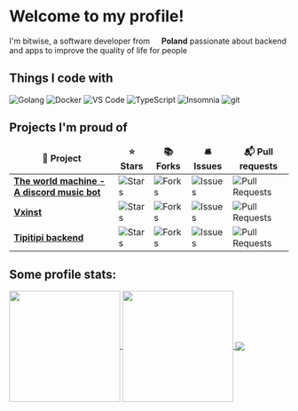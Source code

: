 <h1>Welcome to my profile!</h1>

<p>
    I'm bitwise, a software developer from <img src="https://cdn-icons-png.flaticon.com/512/197/197529.png" width="13"/> <b>Poland</b> passionate about backend and apps to improve the quality of life for people
</p>
<h2>Things I code with</h3>
<p>
  <img alt="Golang" src="https://img.shields.io/badge/Golang-yuh?style=flat-square&logo=go&logoColor=white&color=00ADD8"/>
  <img alt="Docker" src="https://img.shields.io/badge/-Docker-46a2f1?style=flat-square&logo=docker&logoColor=white" />
  <img alt="VS Code" src="https://img.shields.io/badge/-Visual%20Studio%20Code-007acc?style=flat-square&logo=visualstudiocode&logoColor=white">
  <img alt="TypeScript" src="https://img.shields.io/badge/-TypeScript-007ACC?style=flat-square&logo=typescript&logoColor=white" />
  <img alt="Insomnia" src="https://img.shields.io/badge/-Insomnia-5849BE?style=flat-square&logo=insomnia&logoColor=white" />
  <img alt="git" src="https://img.shields.io/badge/-Git-F05032?style=flat-square&logo=git&logoColor=white" />
<!--   <img alt="Rust" src="https://img.shields.io/badge/-Rust-B7410E?style=flat-square&logo=rust&logoColor=white"> -->
</p>

<!--   Other potentially useful stuff -->
<!--   <img alt="github actions" src="https://img.shields.io/badge/-Github_Actions-2088FF?style=flat-square&logo=github-actions&logoColor=white" /> -->
<!--   <img alt="NestJs" src="https://img.shields.io/badge/-NestJs-ea2845?style=flat-square&logo=nestjs&logoColor=white" /> -->
<!--   <img alt="angular" src="https://img.shields.io/badge/-Angular-DD0031?style=flat-square&logo=angular&logoColor=white" /> -->
<!--   <img alt="npm" src="https://img.shields.io/badge/-NPM-CB3837?style=flat-square&logo=npm&logoColor=white" /> -->
<!--   <img alt="html5" src="https://img.shields.io/badge/-HTML5-E34F26?style=flat-square&logo=html5&logoColor=white" /> -->
<!--   <img alt="Brave browser" src="https://img.shields.io/badge/-Brave_Browser-FB542B?style=flat-square&logo=brave&logoColor=white" /> -->
<!--   <img alt="Rollup" src="https://img.shields.io/badge/-Rollup-EC4A3F?style=flat-square&logo=rollup.js&logoColor=white" /> -->
<!--   <img alt="d3js" src="https://img.shields.io/badge/-D3.js-F9A03C?style=flat-square&logo=d3.js&logoColor=white" /> -->
<!--   <img alt="Prettier" src="https://img.shields.io/badge/-Prettier-F7B93E?style=flat-square&logo=prettier&logoColor=white" /> -->
<!--   <img alt="MongoDB" src="https://img.shields.io/badge/-MongoDB-13aa52?style=flat-square&logo=mongodb&logoColor=white" /> -->
<!--   <img alt="Apollo" src="https://img.shields.io/badge/-Apollo%20GraphQL-311C87?style=flat-square&logo=apollo-graphql&logoColor=white" /> -->
<!--   <img alt="Heroku" src="https://img.shields.io/badge/-Heroku-430098?style=flat-square&logo=heroku&logoColor=white" /> -->
<!--   <img alt="redux" src="https://img.shields.io/badge/-Redux-764ABC?style=flat-square&logo=redux&logoColor=white" /> -->
<!--   <img alt="ReactiveX" src="https://img.shields.io/badge/-RxJs-B7178C?style=flat-square&logo=reactivex&logoColor=white" /> -->
<!--   <img alt="GraphQL" src="https://img.shields.io/badge/-GraphQL-E10098?style=flat-square&logo=graphql&logoColor=white" /> -->
<!--   <img alt="Sass" src="https://img.shields.io/badge/-Sass-CC6699?style=flat-square&logo=sass&logoColor=white" /> -->
<!--   <img alt="Styled Components" src="https://img.shields.io/badge/-Styled_Components-db7092?style=flat-square&logo=styled-components&logoColor=white" /> -->
<!--   <img alt="React" src="https://img.shields.io/badge/-React-45b8d8?style=flat-square&logo=react&logoColor=white" /> -->
<!--   <img alt="Webpack" src="https://img.shields.io/badge/-Webpack-8DD6F9?style=flat-square&logo=webpack&logoColor=white" />  -->
<!--   <img alt="Google Cloud Platform" src="https://img.shields.io/badge/-Google_Cloud_Platform-1a73e8?style=flat-square&logo=google-cloud&logoColor=white" /> -->
<h2>Projects I'm proud of</h3>
<table>
  <thead align="center">
    <tr border: none;>
      <td><b>🎁 Project</b></td>
      <td><b>⭐ Stars</b></td>
      <td><b>📚 Forks</b></td>
      <td><b>🛎 Issues</b></td>
      <td><b>📬 Pull requests</b></td>
    </tr>
  </thead>
  <tbody>
    <tr>
      <td><a href="https://github.com/bitwise74/The-World-Machine-Bot"><b>The world machine - A discord music bot</b></a></td>
      <td><img alt="Stars" src="https://img.shields.io/github/stars/bitwise74/The-World-Machine-Bot?style=flat-square&labelColor=343b41"/></td>
      <td><img alt="Forks" src="https://img.shields.io/github/forks/bitwise74/The-World-Machine-Bot?style=flat-square&labelColor=343b41"/></td>
      <td><img alt="Issues" src="https://img.shields.io/github/issues/bitwise74/The-World-Machine-Bot?style=flat-square&labelColor=343b41"/></td>
      <td><img alt="Pull Requests" src="https://img.shields.io/github/issues-pr/bitwise74/The-World-Machine-Bot?style=flat-square&labelColor=343b41"/></td>
    </tr>
       <tr>
          <td><a href="https://github.com/bitwise74/vxinst"><b>Vxinst</b><a/></td>
          <td><img alt="Stars" src="https://img.shields.io/github/stars/bitwise74/vxinst?style=flat-square&labelColor=343b41"/></td>
          <td><img alt="Forks" src="https://img.shields.io/github/forks/bitwise74/vxinst?style=flat-square&labelColor=343b41"/></td>
          <td><img alt="Issues" src="https://img.shields.io/github/issues/bitwise74/vxinst?style=flat-square&labelColor=343b41"/></td>
          <td><img alt="Pull Requests" src="https://img.shields.io/github/issues-pr/bitwise74/vxinst?style=flat-square&labelColor=343b41"/></td>
      </tr>
      <tr>
          <td><a href="https://github.com/bitwise74/tipitipi-backend"><b>Tipitipi backend</b><a/></td>
          <td><img alt="Stars" src="https://img.shields.io/github/stars/bitwise74/tipitipi-backend?style=flat-square&labelColor=343b41"/></td>
          <td><img alt="Forks" src="https://img.shields.io/github/forks/bitwise74/tipitipi-backend?style=flat-square&labelColor=343b41"/></td>
          <td><img alt="Issues" src="https://img.shields.io/github/issues/bitwise74/tipitipi-backend?style=flat-square&labelColor=343b41"/></td>
          <td><img alt="Pull Requests" src="https://img.shields.io/github/issues-pr/bitwise74/tipitipi-backend?style=flat-square&labelColor=343b41"/></td>
      </tr>
   </tr>
  </tbody>
</table>

<h2>Some profile stats:</h4>
<a href="https://github.com/anuraghazra/github-readme-stats">
  <img height=200 align="center" src="https://github-readme-stats.vercel.app/api?username=bitwise74&show_icons=true&theme=nord" />
</a>
<a href="https://github.com/anuraghazra/convoychat">
  <img height=200 align="center" src="https://github-readme-stats.vercel.app/api/top-langs/?username=bitwise74&theme=nord&layout=compact" />
</a>

<a href="">
    <img align="center" src="https://github-readme-stats.vercel.app/api/wakatime?username=bitwise74&theme=nord&langs_count=5"/>
</a>
